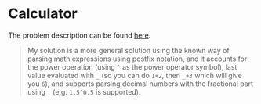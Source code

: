 # Calculator

The problem description can be found [here](https://open.kattis.com/problems/calculator).

> My solution is a more general solution using the known way of parsing math expressions using postfix notation,
> and it accounts for the power operation (using `^` as the power operator symbol), last value evaluated with `_`
> (so you can do `1+2`, then `_+3` which will give you `6`), and supports parsing decimal numbers with the fractional
> part using `.` (e.g. `1.5^0.5` is supported). 

